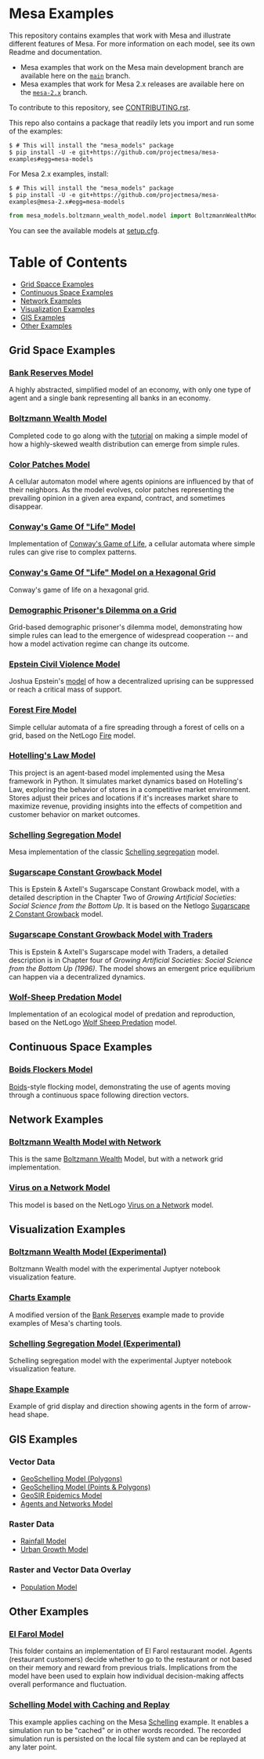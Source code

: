 # Mesa Examples

This repository contains examples that work with Mesa and illustrate different features of Mesa. For more information on each model, see its own Readme and documentation.

- Mesa examples that work on the Mesa main development branch are available here on the [`main`](https://github.com/projectmesa/mesa-examples) branch.
- Mesa examples that work for Mesa 2.x releases are available here on the [`mesa-2.x`](https://github.com/projectmesa/mesa-examples/tree/mesa-2.x) branch.

To contribute to this repository, see [CONTRIBUTING.rst](https://github.com/projectmesa/mesa-examples/blob/main/CONTRIBUTING.rst).

This repo also contains a package that readily lets you import and run some of the examples:
```console
$ # This will install the "mesa_models" package
$ pip install -U -e git+https://github.com/projectmesa/mesa-examples#egg=mesa-models
```
For Mesa 2.x examples, install:
```console
$ # This will install the "mesa_models" package
$ pip install -U -e git+https://github.com/projectmesa/mesa-examples@mesa-2.x#egg=mesa-models
```
```python
from mesa_models.boltzmann_wealth_model.model import BoltzmannWealthModel
```
You can see the available models at [setup.cfg](https://github.com/projectmesa/mesa-examples/blob/main/setup.cfg).

Table of Contents
=================

* [Grid Spacce Examples](#grid-space-examples)
* [Continuous Space Examples](#continuous-space-examples)
* [Network Examples](#network-examples)
* [Visualization Examples](#visualization-examples)
* [GIS Examples](#gis-examples)
* [Other Examples](#other-examples)

## Grid Space Examples

### [Bank Reserves Model](https://github.com/projectmesa/mesa-examples/blob/main/examples/bank_reserves)

A highly abstracted, simplified model of an economy, with only one type of agent and a single bank representing all banks in an economy.

### [Boltzmann Wealth Model](https://github.com/projectmesa/mesa-examples/tree/main/examples/boltzmann_wealth_model)

Completed code to go along with the [tutorial](https://mesa.readthedocs.io/en/latest/tutorials/intro_tutorial.html) on making a simple model of how a highly-skewed wealth distribution can emerge from simple rules.

### [Color Patches Model](https://github.com/projectmesa/mesa-examples/tree/main/examples/color_patches)

A cellular automaton model where agents opinions are influenced by that of their neighbors. As the model evolves, color patches representing the prevailing opinion in a given area expand, contract, and sometimes disappear.

### [Conway's Game Of "Life" Model](https://github.com/projectmesa/mesa-examples/tree/main/examples/conways_game_of_life)

Implementation of [Conway's Game of Life](https://en.wikipedia.org/wiki/Conway%27s_Game_of_Life), a cellular automata where simple rules can give rise to complex patterns.

### [Conway's Game Of "Life" Model on a Hexagonal Grid](https://github.com/projectmesa/mesa-examples/tree/main/examples/hex_snowflake)

Conway's game of life on a hexagonal grid.

### [Demographic Prisoner's Dilemma on a Grid](https://github.com/projectmesa/mesa-examples/tree/main/examples/pd_grid)

Grid-based demographic prisoner's dilemma model, demonstrating how simple rules can lead to the emergence of widespread cooperation -- and how a model activation regime can change its outcome.

### [Epstein Civil Violence Model](https://github.com/projectmesa/mesa-examples/tree/main/examples/epstein_civil_violence)

Joshua Epstein's [model](http://www.uvm.edu/~pdodds/files/papers/others/2002/epstein2002a.pdf) of how a decentralized uprising can be suppressed or reach a critical mass of support.

### [Forest Fire Model](https://github.com/projectmesa/mesa-examples/tree/main/examples/forest_fire)

Simple cellular automata of a fire spreading through a forest of cells on a grid, based on the NetLogo [Fire](http://ccl.northwestern.edu/netlogo/models/Fire) model.

### [Hotelling's Law Model](https://github.com/projectmesa/mesa-examples/tree/main/examples/hotelling_law)

This project is an agent-based model implemented using the Mesa framework in Python. It simulates market dynamics based on Hotelling's Law, exploring the behavior of stores in a competitive market environment. Stores adjust their prices and locations if it's increases market share to maximize revenue, providing insights into the effects of competition and customer behavior on market outcomes.

### [Schelling Segregation Model](https://github.com/projectmesa/mesa-examples/tree/main/examples/schelling)

Mesa implementation of the classic [Schelling segregation](http://nifty.stanford.edu/2014/mccown-schelling-model-segregation/) model.

### [Sugarscape Constant Growback Model](https://github.com/projectmesa/mesa-examples/tree/main/examples/sugarscape_cg)

This is Epstein & Axtell's Sugarscape Constant Growback model, with a detailed description in the Chapter Two of *Growing Artificial Societies: Social Science from the Bottom Up*. It is based on the Netlogo
[Sugarscape 2 Constant Growback](http://ccl.northwestern.edu/netlogo/models/Sugarscape2ConstantGrowback) model.

### [Sugarscape Constant Growback Model with Traders](https://github.com/projectmesa/mesa-examples/tree/main/examples/sugarscape_g1mt)

This is Epstein & Axtell's Sugarscape model with Traders, a detailed description is in Chapter four of *Growing Artificial Societies: Social Science from the Bottom Up (1996)*. The model shows an emergent price equilibrium can happen via a decentralized dynamics.

### [Wolf-Sheep Predation Model](https://github.com/projectmesa/mesa-examples/tree/main/examples/wolf_sheep)

Implementation of an ecological model of predation and reproduction, based on the NetLogo [Wolf Sheep Predation](http://ccl.northwestern.edu/netlogo/models/WolfSheepPredation) model.

## Continuous Space Examples

### [Boids Flockers Model](https://github.com/projectmesa/mesa-examples/tree/main/examples/boid_flockers)

[Boids](https://en.wikipedia.org/wiki/Boids)-style flocking model, demonstrating the use of agents moving through a continuous space following direction vectors.

## Network Examples

### [Boltzmann Wealth Model with Network](https://github.com/projectmesa/mesa-examples/tree/main/examples/boltzmann_wealth_model_network)

This is the same [Boltzmann Wealth](https://github.com/projectmesa/mesa-examples/tree/main/examples/boltzmann_wealth_model) Model, but with a network grid implementation.

### [Virus on a Network Model](https://github.com/projectmesa/mesa-examples/tree/main/examples/virus_on_network)

This model is based on the NetLogo [Virus on a Network](https://ccl.northwestern.edu/netlogo/models/VirusonaNetwork) model.

## Visualization Examples

### [Boltzmann Wealth Model (Experimental)](https://github.com/projectmesa/mesa-examples/tree/main/examples/boltzmann_wealth_model_experimental)

Boltzmann Wealth model with the experimental Juptyer notebook visualization feature.

### [Charts Example](https://github.com/projectmesa/mesa-examples/tree/main/examples/charts)

A modified version of the [Bank Reserves](https://github.com/projectmesa/mesa-examples/tree/main/examples/bank_reserves) example made to provide examples of Mesa's charting tools.

### [Schelling Segregation Model (Experimental)](https://github.com/projectmesa/mesa-examples/tree/main/examples/schelling_experimental)

Schelling segregation model with the experimental Juptyer notebook visualization feature.

### [Shape Example](https://github.com/projectmesa/mesa-examples/tree/main/examples/shape_example)

Example of grid display and direction showing agents in the form of arrow-head shape.

## GIS Examples

### Vector Data

- [GeoSchelling Model (Polygons)](https://github.com/projectmesa/mesa-examples/tree/main/gis/geo_schelling)
- [GeoSchelling Model (Points & Polygons)](https://github.com/projectmesa/mesa-examples/tree/main/gis/geo_schelling_points)
- [GeoSIR Epidemics Model](https://github.com/projectmesa/mesa-examples/tree/main/gis/geo_sir)
- [Agents and Networks Model](https://github.com/projectmesa/mesa-examples/tree/main/gis/agents_and_networks)

### Raster Data

- [Rainfall Model](https://github.com/projectmesa/mesa-examples/tree/main/gis/rainfall)
- [Urban Growth Model](https://github.com/projectmesa/mesa-examples/tree/main/gis/urban_growth)

### Raster and Vector Data Overlay

- [Population Model](https://github.com/projectmesa/mesa-examples/tree/main/gis/population)

## Other Examples

### [El Farol Model](https://github.com/projectmesa/mesa-examples/tree/main/examples/el_farol)

This folder contains an implementation of El Farol restaurant model. Agents (restaurant customers) decide whether to go to the restaurant or not based on their memory and reward from previous trials. Implications from the model have been used to explain how individual decision-making affects overall performance and fluctuation.

### [Schelling Model with Caching and Replay](https://github.com/projectmesa/mesa-examples/tree/main/examples/caching_and_replay)

This example applies caching on the Mesa [Schelling](https://github.com/projectmesa/mesa-examples/tree/main/examples/schelling) example. It enables a simulation run to be "cached" or in other words recorded. The recorded simulation run is persisted on the local file system and can be replayed at any later point.
